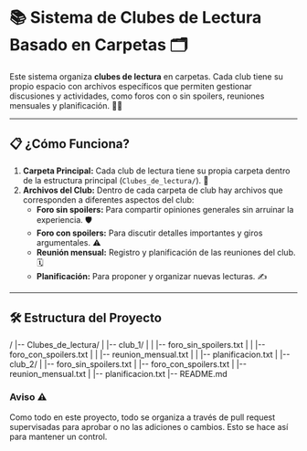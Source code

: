 # 📚 Sistema de Clubes de Lectura Basado en Carpetas 🗂️

Este sistema organiza **clubes de lectura** en carpetas. Cada club tiene su propio espacio con archivos específicos que permiten gestionar discusiones y actividades, como foros con o sin spoilers, reuniones mensuales y planificación. 🚀✨

---

## 📋 ¿Cómo Funciona?

1. **Carpeta Principal:** Cada club de lectura tiene su propia carpeta dentro de la estructura principal (`Clubes_de_lectura/`). 📁
2. **Archivos del Club:** Dentro de cada carpeta de club hay archivos que corresponden a diferentes aspectos del club:
   - **Foro sin spoilers:** Para compartir opiniones generales sin arruinar la experiencia. 🛡️
   - **Foro con spoilers:** Para discutir detalles importantes y giros argumentales. ⚠️
   - **Reunión mensual:** Registro y planificación de las reuniones del club. 🗓️
   - **Planificación:** Para proponer y organizar nuevas lecturas. ✍️

---

## 🛠️ Estructura del Proyecto

/
|-- Clubes_de_lectura/
|   |-- club_1/
|   |   |-- foro_sin_spoilers.txt
|   |   |-- foro_con_spoilers.txt
|   |   |-- reunion_mensual.txt
|   |   |-- planificacion.txt
|   |-- club_2/
|       |-- foro_sin_spoilers.txt
|       |-- foro_con_spoilers.txt
|       |-- reunion_mensual.txt
|       |-- planificacion.txt
|-- README.md

### Aviso ⚠️

Como todo en este proyecto, todo se organiza a través de pull request supervisadas para aprobar o no las adiciones o cambios. Esto se hace así para mantener un control.

